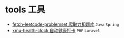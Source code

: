 # tools 工具

- [fetch-leetcode-problemset 爬取力扣题库](./fetch-leetcode-problemset) `Java` `Spring`
- [xmu-health-clock 自动健康打卡](./xmu-health-clock) `PHP` `Laravel`
